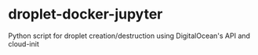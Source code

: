 # droplet-docker-jupyter
Python script for droplet creation/destruction using DigitalOcean's API and cloud-init
